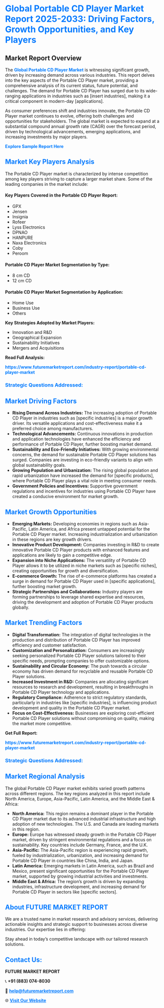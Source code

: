 <h1 style="color: #007BFF;">Global Portable CD Player Market Report 2025-2033: Driving Factors, Growth Opportunities, and Key Players</h1>

<section id="overview">
<h2>Market Report Overview</h2>
<p>The <a href="https://www.futuremarketreport.com/industry-report/portable-cd-player-market" style="color: #007BFF; text-decoration: none;"><strong>Global Portable CD Player Market</strong></a> is witnessing significant growth, driven by increasing demand across various industries. This report delves into the key aspects of the Portable CD Player market, providing a comprehensive analysis of its current status, future potential, and challenges. The demand for Portable CD Player has surged due to its wide-ranging applications in industries such as [insert industries], making it a critical component in modern-day [applications].</p>
<p>As consumer preferences shift and industries innovate, the Portable CD Player market continues to evolve, offering both challenges and opportunities for stakeholders. The global market is expected to expand at a substantial compound annual growth rate (CAGR) over the forecast period, driven by technological advancements, emerging applications, and increasing investments by major players.</p>
</section>

<section id="overview">
<p><a href="https://www.futuremarketreport.com/request-sample/reportId=57422" style="color: #007BFF; text-decoration: none;"><strong>Explore Sample Report Here</strong></a></p>
</section>

<section id="key-players">
<h2 style="color: #007BFF;">Market Key Players Analysis</h2>
<p>The Portable CD Player market is characterized by intense competition among key players striving to capture a larger market share. Some of the leading companies in the market include:</p>
<h4>Key Players Covered in the Portable CD Player Report:</h4>
<ul><li>GPX</li><li>Jensen</li><li>Insignia</li><li>Rofeer</li><li>Lyss Electronics</li><li>DPNAO</li><li>HANPURE</li><li>Naxa Electronics</li><li>Coby</li><li>Peroom</li></ul>
<h4>Portable CD Player Market Segmentation by Type:</h4>
<ul><li>8 cm CD</li><li>12 cm CD</li></ul>

<h4>Portable CD Player Market Segmentation by Application:</h4>
<ul><li>Home Use</li><li>Business Use</li><li>Others</li></ul>
<p><strong>Key Strategies Adopted by Market Players:</strong></p>
<ul>
<li>Innovation and R&D</li>
<li>Geographical Expansion</li>
<li>Sustainability Initiatives</li>
<li>Mergers and Acquisitions</li>
</ul>
</section>

<section>
<p><strong>Read Full Analysis: </strong></p><a href="https://www.futuremarketreport.com/industry-report/portable-cd-player-market" style="color: #007BFF; text-decoration: none;"><strong>https://www.futuremarketreport.com/industry-report/portable-cd-player-market</strong></a>
<h3 style="color: #007BFF;">Strategic Questions Addressed:</h3>
</section>

<section id="driving-factors">
<h2 style="color: #007BFF;">Market Driving Factors</h2>
<ul>
<li><strong>Rising Demand Across Industries:</strong> The increasing adoption of Portable CD Player in industries such as [specific industries] is a major growth driver. Its versatile applications and cost-effectiveness make it a preferred choice among manufacturers.</li>
<li><strong>Technological Advancements:</strong> Continuous innovations in production and application technologies have enhanced the efficiency and performance of Portable CD Player, further boosting market demand.</li>
<li><strong>Sustainability and Eco-Friendly Initiatives:</strong> With growing environmental concerns, the demand for sustainable Portable CD Player solutions has surged. Companies are investing in eco-friendly variants to align with global sustainability goals.</li>
<li><strong>Growing Population and Urbanization:</strong> The rising global population and rapid urbanization have increased the demand for [specific products], where Portable CD Player plays a vital role in meeting consumer needs.</li>
<li><strong>Government Policies and Incentives:</strong> Supportive government regulations and incentives for industries using Portable CD Player have created a conducive environment for market growth.</li>
</ul>
</section>

<section id="growth-opportunities">
<h2 style="color: #007BFF;">Market Growth Opportunities</h2>
<ul>
<li><strong>Emerging Markets:</strong> Developing economies in regions such as Asia-Pacific, Latin America, and Africa present untapped potential for the Portable CD Player market. Increasing industrialization and urbanization in these regions are key growth drivers.</li>
<li><strong>Innovative Product Development:</strong> Companies investing in R&D to create innovative Portable CD Player products with enhanced features and applications are likely to gain a competitive edge.</li>
<li><strong>Expansion into Niche Applications:</strong> The versatility of Portable CD Player allows it to be utilized in niche markets such as [specific niches], creating opportunities for growth and diversification.</li>
<li><strong>E-commerce Growth:</strong> The rise of e-commerce platforms has created a surge in demand for Portable CD Player used in [specific applications], further boosting market growth.</li>
<li><strong>Strategic Partnerships and Collaborations:</strong> Industry players are forming partnerships to leverage shared expertise and resources, driving the development and adoption of Portable CD Player products globally.</li>
</ul>
</section>

<section id="trending-factors">
<h2 style="color: #007BFF;">Market Trending Factors</h2>
<ul>
<li><strong>Digital Transformation:</strong> The integration of digital technologies in the production and distribution of Portable CD Player has improved efficiency and customer satisfaction.</li>
<li><strong>Customization and Personalization:</strong> Consumers are increasingly seeking personalized Portable CD Player solutions tailored to their specific needs, prompting companies to offer customizable options.</li>
<li><strong>Sustainability and Circular Economy:</strong> The push towards a circular economy has driven demand for recyclable and reusable Portable CD Player solutions.</li>
<li><strong>Increased Investment in R&D:</strong> Companies are allocating significant resources to research and development, resulting in breakthroughs in Portable CD Player technology and applications.</li>
<li><strong>Regulatory Compliance:</strong> Adherence to strict regulatory standards, particularly in industries like [specific industries], is influencing product development and quality in the Portable CD Player market.</li>
<li><strong>Focus on Cost-Effectiveness:</strong> Businesses are exploring cost-efficient Portable CD Player solutions without compromising on quality, making the market more competitive.</li>
</ul>
</section>

<section>
<p><strong>Get Full Report: </strong></p><a href="https://www.futuremarketreport.com/industry-report/portable-cd-player-market" style="color: #007BFF; text-decoration: none;"><strong>https://www.futuremarketreport.com/industry-report/portable-cd-player-market</strong></a>
<h3 style="color: #007BFF;">Strategic Questions Addressed:</h3>
</section>


<section id="regional-analysis">
<h2 style="color: #007BFF;">Market Regional Analysis</h2>
<p>The global Portable CD Player market exhibits varied growth patterns across different regions. The key regions analyzed in this report include North America, Europe, Asia-Pacific, Latin America, and the Middle East & Africa:</p>
<ul>
<li><strong>North America:</strong> This region remains a dominant player in the Portable CD Player market due to its advanced industrial infrastructure and high adoption of new technologies. The U.S. and Canada are leading markets in this region.</li>
<li><strong>Europe:</strong> Europe has witnessed steady growth in the Portable CD Player market, driven by stringent environmental regulations and a focus on sustainability. Key countries include Germany, France, and the U.K.</li>
<li><strong>Asia-Pacific:</strong> The Asia-Pacific region is experiencing rapid growth, fueled by industrialization, urbanization, and increasing demand for Portable CD Player in countries like China, India, and Japan.</li>
<li><strong>Latin America:</strong> Emerging markets in Latin America, such as Brazil and Mexico, present significant opportunities for the Portable CD Player market, supported by growing industrial activities and investments.</li>
<li><strong>Middle East & Africa:</strong> The region’s growth is driven by expanding industries, infrastructure development, and increasing demand for Portable CD Player in sectors like [specific sectors].</li>
</ul>
</section>

<footer>
<h2 style="color: #007BFF;">About FUTURE MARKET REPORT</h2>
<p>We are a trusted name in market research and advisory services, delivering actionable insights and strategic support to businesses across diverse industries. Our expertise lies in offering:</p>

<p>Stay ahead in today’s competitive landscape with our tailored research solutions.</p>

<h2 style="color: #007BFF;">Contact Us:</h2>
<p><strong>FUTURE MARKET REPORT</strong></p>
<p>📞 <strong>+91 (883) 074-8030</strong></p>
<p>📧 <strong><a href="mailto:help@futuremarketreport.com" style="color: #007BFF;">help@futuremarketreport.com</a></strong></p>
<p>🌐 <strong><a href="https://www.futuremarketreport.com/" style="color: #007BFF;">Visit Our Website</a></strong></p>
</footer>